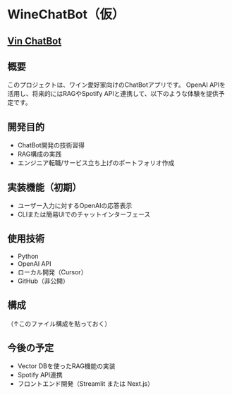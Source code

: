 # WineChatBot（仮）

## [Vin ChatBot](https://vin-chatbot.vercel.app/)

## 概要
このプロジェクトは、ワイン愛好家向けのChatBotアプリです。
OpenAI APIを活用し、将来的にはRAGやSpotify APIと連携して、以下のような体験を提供予定です。

## 開発目的
- ChatBot開発の技術習得
- RAG構成の実践
- エンジニア転職/サービス立ち上げのポートフォリオ作成

## 実装機能（初期）
- ユーザー入力に対するOpenAIの応答表示
- CLIまたは簡易UIでのチャットインターフェース

## 使用技術
- Python
- OpenAI API
- ローカル開発（Cursor）
- GitHub（非公開）

## 構成
（↑このファイル構成を貼っておく）

## 今後の予定
- Vector DBを使ったRAG機能の実装
- Spotify API連携
- フロントエンド開発（Streamlit または Next.js）

